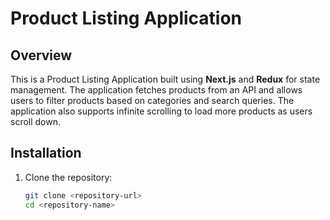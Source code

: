 # Product Listing Application

## Overview

This is a Product Listing Application built using **Next.js** and **Redux** for state management. The application fetches products from an API and allows users to filter products based on categories and search queries. The application also supports infinite scrolling to load more products as users scroll down.

## Installation

1. Clone the repository:
   ```bash
   git clone <repository-url>
   cd <repository-name>
